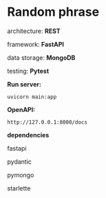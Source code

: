 # Random phrase

architecture: **REST**

framework: **FastAPI**

data storage: **MongoDB**

testing: **Pytest**


**Run server:**
```
uvicorn main:app
```

**OpenAPI:**
```
http://127.0.0.1:8000/docs
```

**dependencies**

fastapi

pydantic

pymongo

starlette